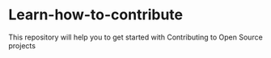 # Learn-how-to-contribute
This repository will help you to get started with Contributing to Open Source projects
